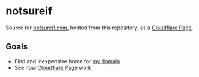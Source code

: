 # notsureif
Source for [notsureif.com](http://notsureif.com), hosted from this repository, as a [Cloudflare Page](https://pages.cloudflare.com/).

## Goals

- Find and inexpensive home for [my domain](http://notsureif.com)
- See how [Cloudflare Page](https://pages.cloudflare.com/) work
